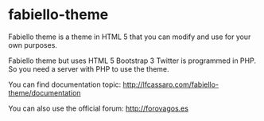 # fabiello-theme
Fabiello theme is a theme in HTML 5 that you can modify and use for your own purposes.

Fabiello theme but uses HTML 5 Bootstrap 3 Twitter is programmed in PHP. So you need a server with PHP to use the theme.

You can find documentation topic: http://lfcassaro.com/fabiello-theme/documentation

You can also use the official forum: http://forovagos.es

